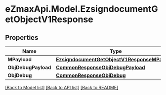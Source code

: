 
# eZmaxApi.Model.EzsigndocumentGetObjectV1Response

## Properties

Name | Type | Description | Notes
------------ | ------------- | ------------- | -------------
**MPayload** | [**EzsigndocumentGetObjectV1ResponseMPayload**](EzsigndocumentGetObjectV1ResponseMPayload.md) |  | 
**ObjDebugPayload** | [**CommonResponseObjDebugPayload**](CommonResponseObjDebugPayload.md) |  | [optional] 
**ObjDebug** | [**CommonResponseObjDebug**](CommonResponseObjDebug.md) |  | [optional] 

[[Back to Model list]](../README.md#documentation-for-models)
[[Back to API list]](../README.md#documentation-for-api-endpoints)
[[Back to README]](../README.md)

